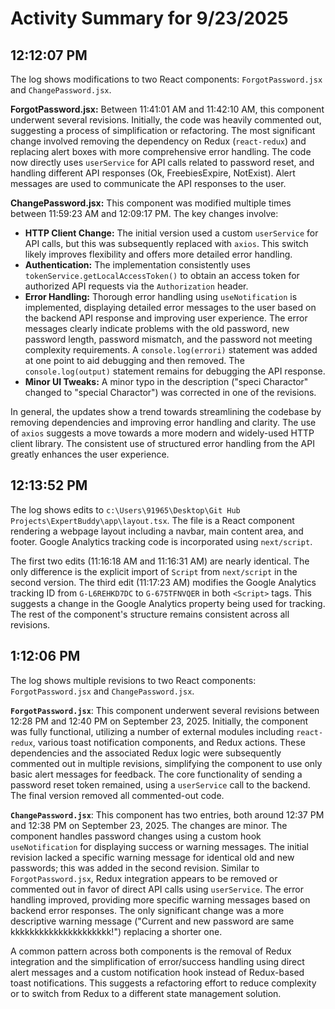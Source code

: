 # Activity Summary for 9/23/2025

## 12:12:07 PM
The log shows modifications to two React components: `ForgotPassword.jsx` and `ChangePassword.jsx`.

**ForgotPassword.jsx:**  Between 11:41:01 AM and 11:42:10 AM, this component underwent several revisions.  Initially, the code was heavily commented out, suggesting a process of simplification or refactoring.  The most significant change involved removing the dependency on Redux (`react-redux`) and replacing alert boxes with more comprehensive error handling. The code now directly uses `userService` for API calls related to password reset, and  handling different API responses (Ok, FreebiesExpire, NotExist).  Alert messages are used to communicate the API responses to the user.

**ChangePassword.jsx:** This component was modified multiple times between 11:59:23 AM and 12:09:17 PM. The key changes involve:

* **HTTP Client Change:** The initial version used a custom `userService` for API calls, but this was subsequently replaced with `axios`. This switch likely improves flexibility and offers more detailed error handling.
* **Authentication:**  The implementation consistently uses  `tokenService.getLocalAccessToken()` to obtain an access token for authorized API requests via the `Authorization` header.
* **Error Handling:**  Thorough error handling using `useNotification` is implemented, displaying detailed error messages to the user based on the backend API response and improving user experience. The error messages clearly indicate problems with the old password, new password length, password mismatch, and the password not meeting complexity requirements. A `console.log(errori)` statement was added at one point to aid debugging and then removed.  The `console.log(output)` statement remains for debugging the API response.
* **Minor UI Tweaks:** A minor typo in the description  ("speci Charactor" changed to "special Charactor") was corrected in one of the revisions.


In general, the updates show a trend towards streamlining the codebase by removing dependencies and improving error handling and clarity. The use of `axios` suggests a move towards a more modern and widely-used HTTP client library.  The consistent use of structured error handling from the API greatly enhances the user experience.


## 12:13:52 PM
The log shows edits to `c:\Users\91965\Desktop\Git Hub Projects\ExpertBuddy\app\layout.tsx`.  The file is a React component rendering a webpage layout including a navbar, main content area, and footer.  Google Analytics tracking code is incorporated using `next/script`.

The first two edits (11:16:18 AM and 11:16:31 AM) are nearly identical. The only difference is the explicit import of `Script` from `next/script` in the second version.  The third edit (11:17:23 AM) modifies the Google Analytics tracking ID from `G-L6REHKD7DC` to `G-675TFNVQER` in both `<Script>` tags.  This suggests a change in the Google Analytics property being used for tracking.  The rest of the component's structure remains consistent across all revisions.


## 1:12:06 PM
The log shows multiple revisions to two React components: `ForgotPassword.jsx` and `ChangePassword.jsx`.

**`ForgotPassword.jsx`**: This component underwent several revisions between 12:28 PM and 12:40 PM on September 23, 2025.  Initially, the component was fully functional, utilizing a number of external modules including `react-redux`, various toast notification components, and Redux actions.  These dependencies and the associated Redux logic were subsequently commented out in multiple revisions, simplifying the component to use only basic alert messages for feedback.  The core functionality of sending a password reset token remained, using a `userService` call to the backend. The final version removed all commented-out code.

**`ChangePassword.jsx`**:  This component has two entries, both around 12:37 PM and 12:38 PM on September 23, 2025.  The changes are minor.  The component handles password changes using a custom hook `useNotification` for displaying success or warning messages. The initial revision lacked a specific warning message for identical old and new passwords; this was added in the second revision.  Similar to `ForgotPassword.jsx`, Redux integration appears to be removed or commented out in favor of direct API calls using `userService`.  The error handling improved, providing more specific warning messages based on backend error responses.  The only significant change was a more descriptive warning message ("Current and new password are same kkkkkkkkkkkkkkkkkkkkk!") replacing a shorter one.


A common pattern across both components is the removal of Redux integration and the simplification of error/success handling using direct alert messages and a custom notification hook instead of Redux-based toast notifications.  This suggests a refactoring effort to reduce complexity or to switch from Redux to a different state management solution.
